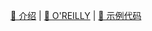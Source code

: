 [introduce/site]: https://nealford.com/books/functionalthinking.html
[introduce/oreilly.com]: https://www.oreilly.com/library/view/functional-thinking/9781449365509
[src:video.samples/gh]: https://github.com/nealford/NealFord_FunctionalThinkingVideo_Samples.git "Samples featured in Neal Ford's O'Reilly video Functional Thinking"

[🦔 介绍][introduce/site] | [🐊 O'REILLY][introduce/oreilly.com] | [🐞 示例代码][src:video.samples/gh]

